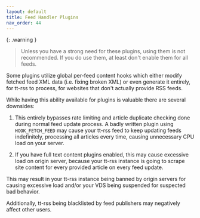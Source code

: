 ```yaml
---
layout: default
title: Feed Handler Plugins
nav_order: 44
---
```


{: .warning }
> Unless you have a strong need for these plugins, using them is not recommended. If
> you do use them, at least don't enable them for all feeds.

Some plugins utilize global per-feed content hooks which either modify fetched
feed XML data (i.e. fixing broken XML) or even generate it entirely, for tt-rss
to process, for websites that don't actually provide RSS feeds.

While having this ability available for plugins is valuable there are several
downsides:

1. This entirely bypasses rate limiting and article duplicate checking done
   during normal feed update process. A badly written plugin using
   <code>HOOK_FETCH_FEED</code> may cause your tt-rss feed to keep updating
   feeds indefinitely, processing all articles every time, causing unnecessary
   CPU load on your server.

2. If you have full text content plugins enabled, this may cause excessive load
   on origin server, because your tt-rss instance is going to scrape site
   content for every provided article on every feed update.

This may result in your tt-rss instance being banned by origin servers for
causing excessive load and/or your VDS being suspended for suspected bad
behavior.

Additionally, tt-rss being blacklisted by feed publishers may negatively affect
other users.
